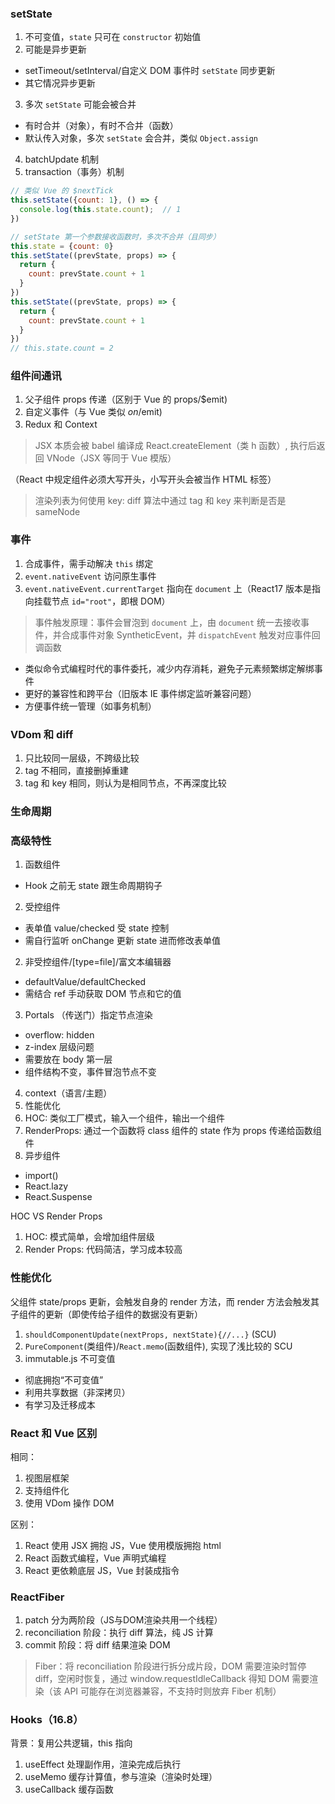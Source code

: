 ### setState
1. 不可变值，`state` 只可在 `constructor` 初始值
2. 可能是异步更新
  * setTimeout/setInterval/自定义 DOM 事件时 `setState` 同步更新
  * 其它情况异步更新
3. 多次 `setState` 可能会被合并
  * 有时合并（对象），有时不合并（函数）
  * 默认传入对象，多次 `setState` 会合并，类似 `Object.assign`
4. batchUpdate 机制
5. transaction（事务）机制

```js
// 类似 Vue 的 $nextTick
this.setState({count: 1}, () => {
  console.log(this.state.count);  // 1
})

// setState 第一个参数接收函数时，多次不合并（且同步）
this.state = {count: 0}
this.setState((prevState, props) => {
  return {
    count: prevState.count + 1
  }
})
this.setState((prevState, props) => {
  return {
    count: prevState.count + 1
  }
})
// this.state.count = 2
```

### 组件间通讯
1. 父子组件 props 传递（区别于 Vue 的 props/$emit)
2. 自定义事件（与 Vue 类似 $on/$emit)
3. Redux 和 Context 

> JSX 本质会被 babel 编译成 React.createElement（类 h 函数）, 执行后返回 VNode（JSX 等同于 Vue 模版）

（React 中规定组件必须大写开头，小写开头会被当作 HTML 标签）

> 渲染列表为何使用 key: diff 算法中通过 tag 和 key 来判断是否是 sameNode


### 事件
1. 合成事件，需手动解决 `this` 绑定
2. `event.nativeEvent` 访问原生事件
3. `event.nativeEvent.currentTarget` 指向在 `document` 上（React17 版本是指向挂载节点 `id="root"`，即根 DOM）


> 事件触发原理：事件会冒泡到 `document` 上，由 `document` 统一去接收事件，并合成事件对象 SyntheticEvent，并 `dispatchEvent` 触发对应事件回调函数

* 类似命令式编程时代的事件委托，减少内存消耗，避免子元素频繁绑定解绑事件
* 更好的兼容性和跨平台（旧版本 IE 事件绑定监听兼容问题）
* 方便事件统一管理（如事务机制）

### VDom 和 diff
1. 只比较同一层级，不跨级比较
2. tag 不相同，直接删掉重建
3. tag 和 key 相同，则认为是相同节点，不再深度比较

### 生命周期

### 高级特性
1. 函数组件
  * Hook 之前无 state 跟生命周期钩子
2. 受控组件
  * 表单值 value/checked 受 state 控制
  * 需自行监听 onChange 更新 state 进而修改表单值
2. 非受控组件/[type=file]/富文本编辑器
  * defaultValue/defaultChecked
  * 需结合 ref 手动获取 DOM 节点和它的值
3. Portals （传送门）指定节点渲染
  * overflow: hidden
  * z-index 层级问题
  * 需要放在 body 第一层
  * 组件结构不变，事件冒泡节点不变
4. context（语言/主题）
5. 性能优化
6. HOC: 类似工厂模式，输入一个组件，输出一个组件
7. RenderProps: 通过一个函数将 class 组件的 state 作为 props 传递给函数组件
8. 异步组件
  * import()
  * React.lazy
  * React.Suspense

HOC VS Render Props
1. HOC: 模式简单，会增加组件层级
2. Render Props: 代码简洁，学习成本较高

### 性能优化
父组件 state/props 更新，会触发自身的 render 方法，而 render 方法会触发其子组件的更新（即使传给子组件的数据没有更新）

1. `shouldComponentUpdate(nextProps, nextState){//...}` (SCU)
2. `PureComponent`(类组件)/`React.memo`(函数组件), 实现了浅比较的 SCU
3. immutable.js 不可变值
  * 彻底拥抱“不可变值”
  * 利用共享数据（非深拷贝）
  * 有学习及迁移成本

### React 和 Vue 区别
相同：
1. 视图层框架
2. 支持组件化
3. 使用 VDom 操作 DOM

区别：
1. React 使用 JSX 拥抱 JS，Vue 使用模版拥抱 html
2. React 函数式编程，Vue 声明式编程
3. React 更依赖底层 JS，Vue 封装成指令

### ReactFiber
1. patch 分为两阶段（JS与DOM渲染共用一个线程）
2. reconciliation 阶段：执行 diff 算法，纯 JS 计算
3. commit 阶段：将 diff 结果渲染 DOM

> Fiber：将 reconciliation 阶段进行拆分成片段，DOM 需要渲染时暂停 diff，空闲时恢复，通过 window.requestIdleCallback 得知 DOM 需要渲染（该 API 可能存在浏览器兼容，不支持时则放弃 Fiber 机制）

### Hooks（16.8）
背景：复用公共逻辑，this 指向

1. useEffect 处理副作用，渲染完成后执行
2. useMemo 缓存计算值，参与渲染（渲染时处理）
3. useCallback 缓存函数

